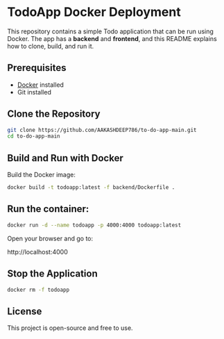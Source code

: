 # TodoApp Docker Deployment

This repository contains a simple Todo application that can be run using Docker. The app has a **backend** and **frontend**, and this README explains how to clone, build, and run it.

## Prerequisites

- [Docker](https://www.docker.com/get-started) installed
- Git installed

## Clone the Repository

```bash
git clone https://github.com/AAKASHDEEP786/to-do-app-main.git
cd to-do-app-main
```

## Build and Run with Docker
  Build the Docker image:

```bash
docker build -t todoapp:latest -f backend/Dockerfile .
```

## Run the container:
```bash
docker run -d --name todoapp -p 4000:4000 todoapp:latest
```

Open your browser and go to:

http://localhost:4000

## Stop the Application
```bash
docker rm -f todoapp
```
## License

This project is open-source and free to use.
